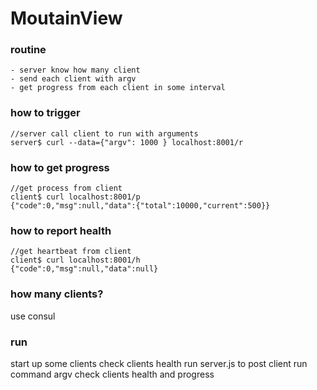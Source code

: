 # MoutainView

### routine 

    - server know how many client
    - send each client with argv
    - get progress from each client in some interval

### how to trigger

    //server call client to run with arguments
    server$ curl --data={"argv": 1000 } localhost:8001/r

### how to get progress

    //get process from client
    client$ curl localhost:8001/p
    {"code":0,"msg":null,"data":{"total":10000,"current":500}}

### how to report health

    //get heartbeat from client
    client$ curl localhost:8001/h
    {"code":0,"msg":null,"data":null}

### how many clients?
use consul

### run

start up some clients 
check clients health
run server.js to post client run command argv
check clients health and progress


